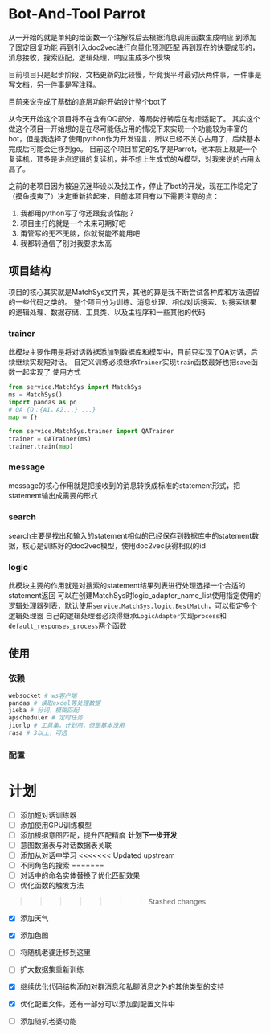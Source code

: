 # Bot-And-Tool Parrot
从一开始的就是单纯的给函数一个注解然后去根据消息调用函数生成响应
到添加了固定回复功能
再到引入doc2vec进行向量化预测匹配
再到现在的快要成形的，消息接收，搜索匹配，逻辑处理，响应生成多个模块

目前项目只是起步阶段，文档更新的比较慢，毕竟我平时最讨厌两件事，一件事是写文档，另一件事是写注释。

目前来说完成了基础的底层功能开始设计整个bot了

从今天开始这个项目将不在含有QQ部分，等局势好转后在考虑适配了。
其实这个做这个项目一开始想的是在尽可能低占用的情况下来实现一个功能较为丰富的bot，但是我选择了使用python作为开发语言，所以已经不关心占用了，后续基本完成后可能会迁移到go。
目前这个项目暂定的名字是Parrot，他本质上就是一个复读机，顶多是讲点逻辑的复读机，并不想上生成式的Ai模型，对我来说的占用太高了。

之前的老项目因为被迫沉迷毕设以及找工作，停止了bot的开发，现在工作稳定了（摸鱼摸爽了）决定重新捡起来，目前本项目有以下需要注意的点：

1. 我都用python写了你还跟我谈性能？
2. 项目主打的就是一个未来可期好吧
3. 甭管写的无不无脑，你就说能不能用吧
4. 我都转通信了别对我要求太高


## 项目结构
项目的核心其实就是MatchSys文件夹，其他的算是我不断尝试各种库和方法遗留的一些代码之类的。
整个项目分为训练、消息处理、相似对话搜索、对搜索结果的逻辑处理、数据存储、工具类、以及主程序和一些其他的代码
### trainer
此模块主要作用是将对话数据添加到数据库和模型中，目前只实现了QA对话，后续继续实现短对话。
自定义训练必须继承`Trainer`实现`train`函数最好也把`save`函数一起实现了
使用方式
~~~python
from service.MatchSys import MatchSys
ms = MatchSys()
import pandas as pd
# QA {Q：{A1，A2...} ...}
map = {}

from service.MatchSys.trainer import QATrainer
trainer = QATrainer(ms)
trainer.train(map)
~~~

### message
message的核心作用就是把接收到的消息转换成标准的statement形式，把statement输出成需要的形式

### search
search主要是找出和输入的statement相似的已经保存到数据库中的statement数据，核心是训练好的doc2vec模型，使用doc2vec获得相似的id

### logic
此模块主要的作用就是对搜索的statement结果列表进行处理选择一个合适的statement返回
可以在创建MatchSys时logic_adapter_name_list使用指定使用的逻辑处理器列表，默认使用`service.MatchSys.logic.BestMatch`，可以指定多个逻辑处理器
自己的逻辑处理器必须得继承`LogicAdapter`实现`process`和`default_responses_process`两个函数




## 使用

### 依赖

~~~python
websocket # ws客户端
pandas # 读取excel等处理数据
jieba # 分词，模糊匹配
apscheduler # 定时任务
jionlp # 工具集，计划用，但是基本没用
rasa # 3以上，可选
~~~



### 配置







# 计划

- [ ] 添加短对话训练器
- [ ] 添加使用GPU训练模型
- [ ] 添加根据意图匹配，提升匹配精度 **计划下一步开发**
- [ ] 意图数据表与对话数据表关联
- [ ] 添加从对话中学习
<<<<<<< Updated upstream
- [ ] 不同角色的搜索
=======
- [ ] 对话中的命名实体替换了优化匹配效果
- [ ] 优化函数的触发方法
>>>>>>> Stashed changes
- [x] 添加天气
- [x] 添加色图
- [ ] 将随机老婆迁移到这里
- [ ] 扩大数据集重新训练
- [x] 继续优化代码结构添加对群消息和私聊消息之外的其他类型的支持
- [x] 优化配置文件，还有一部分可以添加到配置文件中
- [ ] 添加随机老婆功能

